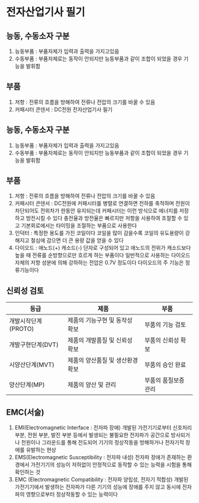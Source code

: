 # 전자산업기사 필기
## 능동, 수동소자 구분
1. 능동부품 : 부품자체가 입력과 출력을 가지고있음
2. 수동부품 : 부품자체로는 동작이 안되지만 능동부품과 같이 조합이 되었을 경우 기능을 발휘함
## 부품
1. 저항 : 전류의 흐름을 방해하여 전류나 전압의 크기를 바꿀 수 있음
2. 커패시터 콘덴서 : DC전원 전자산업기사 필기
## 능동, 수동소자 구분
1. 능동부품 : 부품자체가 입력과 출력을 가지고있음
2. 수동부품 : 부품자체로는 동작이 안되지만 능동부품과 같이 조합이 되었을 경우 기능을 발휘함
## 부품
1. 저항 : 전류의 흐름을 방해하여 전류나 전압의 크기를 바꿀 수 있음
2. 커패시터 콘덴서 : DC전원에 커패시터를 병렬로 연결하면 전하를 축적하며 전원이 차단되어도 전위차가 한동안 유지되는데 커패시터는 이런 방식으로 에너지를 저장하고 방전시킬 수 있다 충전율과 방전율은 빠르지만 저항을 사용하여 조절할 수 있고 기본회로에서는 타이밍을 조절하는 부품으로 사용한다
3. 인덕터 : 특정한 용도를 가진 코일이다 코일을 많이 감을수록 코일의 유도용량이 강해지고 철심에 감으면 더 큰 용량 값을 얻을 수 있다
4. 다이오드 : 애노드(+) 캐소드(-) 단자로 구성되어 있고 애노드의 전위가 캐소드보다 높을 때 전류를 순방향으로만 흐르게 하는 부품이다 일반적으로 사용하는 다이오드 자체의 저항 성분에 의해 강하하는 전압은 0.7V 정도이다 다이오드의 주 기능은 정류기능이다
## 신뢰성 검토
|등급|제품|부품|
|---|---|---|
|개발시작단계(PROTO)|제품의 기능구현 및 동작성 확보|부품의 기능 검토|
|개발구현단계(DVT)|제품의 개발품질 및 신뢰성 확보|부품의 신뢰성 확보|
|시양산단계(MVT)|제품의 양산품질 및 생산환경 확보|부품의 승인 완료|
|양산단계(MP)|제품의 양산 및 관리|부품의 품질보증 관리|
## EMC(서술)
1. EMI(Electromagnetic Interface : 전자파 장애)
개발된 가전기기로부터 신호처리 부분, 전원 부분, 발진 부분 등에서 발생되는 불필요한 전자파가 공간으로 방사되거나 전원이나 그라운드를 통해 전도되어 기기의 정상작동을 방해하거나 전자기적 장애를 유발하는 현상
2. EMS(Electromagnetic Susceptibility : 전자파 내성)
전자파 장애가 존재하는 환경에서 가전기기의 성능이 저하없이 안정적으로 동작할 수 있는 능력을 시험을 통해 확인하는 것
3. EMC (Electromagnetic Compatibility : 전자파 양립성, 전자기 적합성)
개발된 가전기기에서 발생하는 전자파가 다른 기기의 성능에 장애를 주지 않고 동시에 전자파의 영향으로부터 정상작동할 수 있는 능력이다
